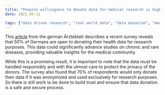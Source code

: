 ```yaml
---
title: "Peoples willingness to donate data for medical research is higher than you might think"
date: 2021-05-11

tags: ["data driven research", "real world data", "data donation", "medical research", "data privacy"]
---
```


This [article](https://www.aerzteblatt.de/nachrichten/123745/Jeder-Zweite-wuerde-Gesundheitsdaten-fuer-Forschungszwecke-spenden) from the german Ärzteblatt describes a recent survey reveals that 50% of Germans are open to donating their health data for research purposes. This data could significantly advance studies on chronic and rare diseases, providing valuable insights for the medical community.

While this is a promising result, it is important to note that the data must be handled responsibly and with the utmost care to protect the privacy of the donors. The survey also found that 70% of respondents would only donate their data if it was anonymized and used exclusively for research purposes. So there is still work to be done to build trust and ensure that data donation is a safe and secure process.